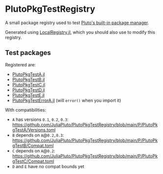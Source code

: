 # PlutoPkgTestRegistry
 
A small package registry used to test [Pluto's built-in package manager](https://github.com/fonsp/Pluto.jl/pull/844). 

Generated using [LocalRegistry.jl](https://github.com/GunnarFarneback/LocalRegistry.jl), which you should also use to modify this registry.

## Test packages
Registered are:
- [PlutoPkgTestA.jl](https://github.com/JuliaPluto/PlutoPkgTestA.jl)
- [PlutoPkgTestB.jl](https://github.com/JuliaPluto/PlutoPkgTestB.jl)
- [PlutoPkgTestC.jl](https://github.com/JuliaPluto/PlutoPkgTestC.jl)
- [PlutoPkgTestD.jl](https://github.com/JuliaPluto/PlutoPkgTestD.jl)
- [PlutoPkgTestE.jl](https://github.com/JuliaPluto/PlutoPkgTestE.jl)
- [PlutoPkgTestErrorA.jl](https://github.com/JuliaPluto/PlutoPkgTestErrorA.jl) (will `error()` when you import it)

With compatibilities:

- `A` has versions `0.1`, `0.2`, `0.3`: https://github.com/JuliaPluto/PlutoPkgTestRegistry/blob/main/P/PlutoPkgTestA/Versions.toml
- `B` depends on `A`@`0.2,0.3`: https://github.com/JuliaPluto/PlutoPkgTestRegistry/blob/main/P/PlutoPkgTestB/Compat.toml
- `C` depends on `A`@`0.2`: https://github.com/JuliaPluto/PlutoPkgTestRegistry/blob/main/P/PlutoPkgTestC/Compat.toml
- `D` and `E` have no compat bounds yet
